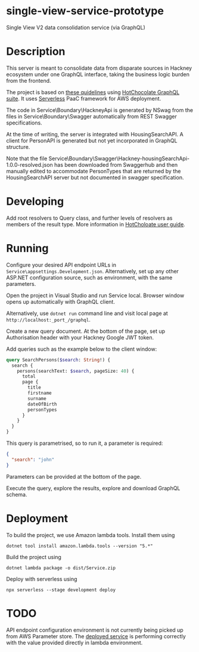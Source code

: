 # single-view-service-prototype

Single View V2 data consolidation service (via GraphQL)

# Description

This server is meant to consolidate data from disparate sources in
Hackney ecosystem under one GraphQL interface, taking the business
logic burden from the frontend.

The project is based on [these quidelines](https://dev.to/memark/running-a-graphql-api-in-net-6-on-aws-lambda-17oc)
using [HotChocolate GraphQL suite](https://chillicream.com/docs/hotchocolate).
It uses [Serverless](https://www.serverless.com/) PaaC framework for AWS deployment.

The code in Service\Boundary\HackneyApi is generated by NSwag from the
files in Service\Boundary\Swagger automatically from REST Swagger
specifications.

At the time of writing, the server is integrated with HousingSearchAPI. A client for
PersonAPI is generated but not yet incorporated in GraphQL structure.

Note that the file Service\Boundary\Swagger\Hackney-housingSearchApi-1.0.0-resolved.json
has been downloaded from Swaggerhub and then manually edited to
accommodate PersonTypes that are returned by the HousingSearchAPI server
but not documented in swagger specification.

# Developing

Add root resolvers to Query class, and further levels of resolvers as members of
the result type. More information in
[HotCholoate user guide](https://chillicream.com/docs/hotchocolate/defining-a-schema).

# Running

Configure your desired API endpoint URLs in
`Service\appsettings.Development.json`. Alternatively, set up any
other ASP.NET configuration source, such as environment, with the same
parameters.

Open the project in Visual Studio and run Service local. Browser window opens up automatically with GraphQL client.

Alternatively, use `dotnet run` command line and visit local page at `http://localhost:_port_/graphql`.

Create a new query document. At the bottom of the page, set up Authorisation header with your Hackney Google JWT token.

Add queries such as the example below to the client window:

```graphql
query SearchPersons($search: String!) {
  search {
    persons(searchText: $search, pageSize: 40) {
      total
      page {
        title
        firstname
        surname
        dateOfBirth
        personTypes
      }
    }
  }
}
```

This query is parametrised, so to run it, a parameter is required:
```json
{
  "search": "john"
}
```

Parameters can be provided at the bottom of the page.

Execute the query, explore the results, explore and download GraphQL schema.

# Deployment

To build the project, we use Amazon lambda tools. Install them using

```
dotnet tool install amazon.lambda.tools --version "5.*"
```

Build the project using
```
dotnet lambda package -o dist/Service.zip
```

Deploy with serverless using
```
npx serverless --stage development deploy
```

# TODO

API endpoint configuration environment is not currently being picked up from
AWS Parameter store. The [deployed service](https://r7owsn3td2.execute-api.eu-west-2.amazonaws.com/graphql/)
is performing correctly with the value provided directly in lambda environment.
